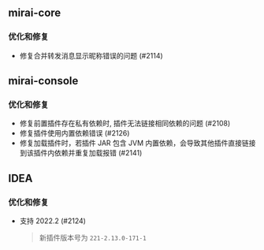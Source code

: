 ## mirai-core

### 优化和修复

- 修复合并转发消息显示昵称错误的问题 (#2114)

## mirai-console

### 优化和修复

- 修复前置插件存在私有依赖时, 插件无法链接相同依赖的问题 (#2108)
- 修复插件使用内置依赖错误 (#2126)
- 修复加载插件时，若插件 JAR 包含 JVM
  内置依赖，会导致其他插件直接链接到该插件内依赖并重复加载报错 (#2141)

## IDEA

### 优化和修复

- 支持 2022.2 (#2124)
  > 新插件版本号为 `221-2.13.0-171-1`